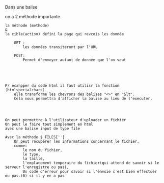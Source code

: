 Dans une balise <form> on a 2 méthode importante
    
    la méthode (methode)
    &
    la cible(action) défini la page qui revcois les donnée

        GET :
            les données transiteront par l'URL

        POST:
            Permet d'envoyer autant de donnée que l'on veut





    P/ écahpper du code html il faut utilisr la fonction (htmlspecialchars)
        elle transforme les chevrons des balises "<>" en "&lt".
        Cela nous permettra d'afficher la balise au lieu de l'executer.

        
            

    On peut permettre à l'utilisateur d'uploader un fichier
    On peut le faire tout simplement en html 
    avec une balise input de type file

    Avec la méthode $_FILES['']
        On peut récuperer les informations concernant le fichier.
        comme:
            le nom du fichier,
            le type,
            la taille,
            l'emplacement temporaire du fichier(qui attend de savoir si le serveur l'enregistre ou pas),
            Un code d'erreur pour savoir si l'envoie c'est bien effectuer ou pas.(0) si il y en a pas
